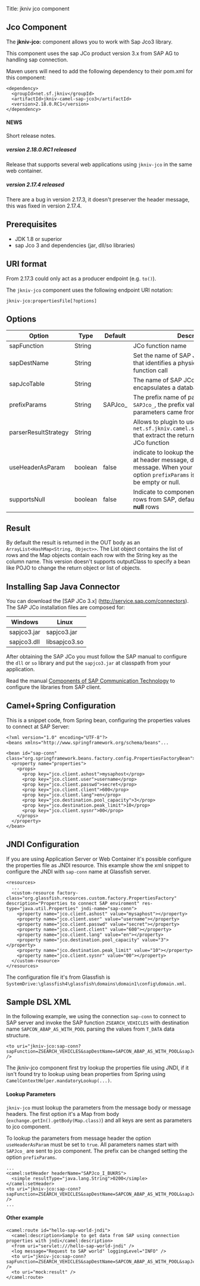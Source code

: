 Title: jkniv jco component

Jco Component
--------------------

The **jkniv-jco:** component allows you to work with Sap Jco3 library.

This component uses the sap JCo product version 3.x from SAP AG to handling sap connection.

Maven users will need to add the following dependency to their pom.xml for this component:

    <dependency>
      <groupId>net.sf.jkniv</groupId>
      <artifactId>jkniv-camel-sap-jco3</artifactId>
      <version>2.18.0.RC1</version>
    </dependency>


#### NEWS

Short release notes.

##### version 2.18.0.RC1 released
 Release that supports several web applications using `jkniv-jco` in the same web container.

##### version 2.17.4 released
 There are a bug in version 2.17.3, it doesn't preserver the header message, this was fixed in version 2.17.4.

Prerequisites
--------------------

- JDK 1.8 or superior
- sap Jco 3 and dependencies (jar, dll/so libraries)

URI format
--------------------

From 2.17.3 could only act as a producer endpoint (e.g. `to()`).

The `jkniv-jco` component uses the following endpoint URI notation:

    jkniv-jco:propertiesFile[?options]


Options
--------------------


| Option       | Type   | Default | Description |
| ------------ | -------|---------|-------------|
| sapFunction  | String |         |  JCo function name |
| sapDestName  | String |         | Set the name of SAP JCoDestination name that identifies a physical destination of a function call |
| sapJcoTable  | String |         | The name of SAP JCoTable that encapsulates a database table |
| prefixParams | String | SAPJco_ | The prefix name of parameters,  default is `SAPJco_`, the prefix value is used when the parameters came from header message.|
| parserResultStrategy  | String |  | Allows to plugin to use a custom `net.sf.jkniv.camel.sap.jco3.ParserResult` that extract the returned values from SAP JCo function |
| useHeaderAsParam | boolean | false | indicate to lookup the parameters from JCo at header message, default is the body message. When your value is `true` the option `prefixParams` is mandatory, cannot be empty or null. |
| supportsNull | boolean | false | Indicate to component to keep the **null** rows from SAP, default behavior skip the **null** rows |


Result
--------------------

By default the result is returned in the OUT body as an `ArrayList<HashMap<String, Object>>`. The List object contains the list of rows and the Map objects contain each row with the String key as the column name. This version doesn't supports outputClass to specify a bean like POJO to change the return object or list of objects.


Installing Sap Java Connector
--------------------


You can download the [SAP JCo 3.x] (http://service.sap.com/connectors).
The SAP JCo installation files are composed for:

| Windows     | Linux     |
| ----------- | --------- |
| sapjco3.jar | sapjco3.jar |
| sapjco3.dll | libsapjco3.so |


After obtaining the SAP JCo you must follow the SAP manual to configure the `dll` or `so` 
library and put the `sapjco3.jar` at classpath from your application.

Read the manual [Components of SAP Communication Technology](https://help.sap.com/saphelp_nwpi711/helpdata/en/48/707c54872c1b5ae10000000a42189c/frameset.htm) to configure the libraries from SAP client.


Camel+Spring Configuration
--------------------

This is a snippet code, from Spring bean, configuring the properties values to connect at SAP Server:

    <?xml version="1.0" encoding="UTF-8"?>
    <beans xmlns="http://www.springframework.org/schema/beans"...
    
    <bean id="sap-conn" class="org.springframework.beans.factory.config.PropertiesFactoryBean">
      <property name="properties">
        <props>
          <prop key="jco.client.ashost">mysaphost</prop>
          <prop key="jco.client.user">username</prop>
          <prop key="jco.client.passwd">secret</prop>
          <prop key="jco.client.client">600</prop>
          <prop key="jco.client.lang">en</prop>
          <prop key="jco.destination.pool_capacity">3</prop>
          <prop key="jco.destination.peak_limit">10</prop>
          <prop key="jco.client.sysnr">00</prop>
        </props>
      </property>
    </bean>


JNDI Configuration
--------------------

If you are using Application Server or Web Container it's possible configure the properties file as JNDI resource. This example show the xml snippet to configure the JNDI with `sap-conn` name at Glassfish server. 

    <resources>
      ...
      <custom-resource factory-class="org.glassfish.resources.custom.factory.PropertiesFactory" description="Properties to connect SAP enviroment" res-type="java.util.Properties" jndi-name="sap-conn">
        <property name="jco.client.ashost" value="mysaphost"></property>
        <property name="jco.client.user" value="username"></property>
        <property name="jco.client.passwd" value="secret"></property>
        <property name="jco.client.client" value="600"></property>
        <property name="jco.client.lang" value="en"></property>
        <property name="jco.destination.pool_capacity" value="3"></property>
        <property name="jco.destination.peak_limit" value="10"></property>
        <property name="jco.client.sysnr" value="00"></property>
      </custom-resource>
    </resources>

The configuration file it's from Glassfish is `SystemDrive:\glassfish4\glassfish\domains\domain1\config\domain.xml`.


Sample DSL XML
--------------------

In the following example, we using the connection `sap-conn` to connect to SAP server and invoke the SAP function `ZSEARCH_VEHICLES` with destination name `SAPCON_ABAP_AS_WITH_POOL` parsing the values from `T_DATA` data structure. 

    <to uri="jkniv-jco:sap-conn?sapFunction=ZSEARCH_VEHICLES&sapDestName=SAPCON_ABAP_AS_WITH_POOL&sapJcoTable=T_DATA" />
    
The jkniv-jco component first try lookup the properties file using JNDI, if it isn't found try to lookup using bean properties from Spring using `CamelContextHelper.mandatoryLookup(...)`.

    
#### Lookup Parameters

`jkniv-jco` must lookup the parameters from the message body or message headers. The first option it's a Map from body (`exchange.getIn().getBody(Map.class)`) and all keys are sent as parameters to jco component. 

To lookup the parameters from message header the option `useHeaderAsParam` must be set to `true`. All parameters names start with `SAPJco_` are sent to jco component. The prefix can be changed setting the option `prefixParams`.
 
    ...
    <camel:setHeader headerName="SAPJco_I_BUKRS">
      <simple resultType="java.lang.String">0200</simple>
    </camel:setHeader>
    <to uri="jkniv-jco:sap-conn?sapFunction=ZSEARCH_VEHICLES&sapDestName=SAPCON_ABAP_AS_WITH_POOL&sapJcoTable=T_DATA&useHeaderAsParam=true" />
    ...
    

#### Other example

    <camel:route id="hello-sap-world-jndi">
      <camel:description>Sample to get data from SAP using connection properties with jndi</camel:description>
      <from uri="servlet:///hello-sap-world-jndi" />
      <log message="Request to SAP world" loggingLevel="INFO" />
      <to uri="jkniv-jco:sap-conn?sapFunction=ZSEARCH_VEHICLES&sapDestName=SAPCON_ABAP_AS_WITH_POOL&sapJcoTable=T_DATA" />
      <to uri="mock:result" />
    </camel:route>
    
    